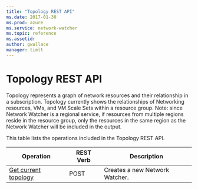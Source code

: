 ```yaml
---
title: "Topology REST API"
ms.date: 2017-01-30
ms.prod: azure
ms.service: network-watcher
ms.topic: reference
ms.assetid: 
author: gwallace
manager: timlt
---
```

# Topology REST API  

Topology represents a graph of network resources and their relationship in a subscription. Topology currently shows the relationships of Networking resources, VMs, and VM Scale Sets within a resource group. Note: since Network Watcher is a regional service, if resources from multiple regions reside in the resource group, only the resources in the same region as the Network Watcher will be included in the output. 

This table lists the operations included in the Topology REST API.  
  
| Operation | REST Verb | Description | 
|---------|---------|-----------|
| [Get current topology](topology-post.md) |  POST | Creates a new Network Watcher. |  
